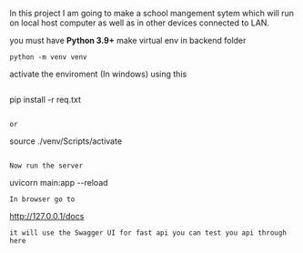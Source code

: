 In this project I am  going to make a school mangement sytem which will run on local host computer as well as in other devices connected to LAN.

you must have **Python 3.9+** make virtual env in backend folder

```cd backend
python -m venv venv
```
activate the enviroment (In windows) using this 
``` ./venv/Scripts/activate
``` 
pip install -r req.txt
```

or 
```
source ./venv/Scripts/activate
```

Now run the server

```
uvicorn main:app --reload
```
In browser go to
```
http://127.0.0.1/docs
```
it will use the Swagger UI for fast api you can test you api through here
